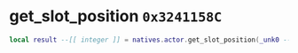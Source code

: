 # get_slot_position `0x3241158C`

```lua
local result --[[ integer ]] = natives.actor.get_slot_position(_unk0 --[[ integer ]], out --[[ vector3 ]])
```